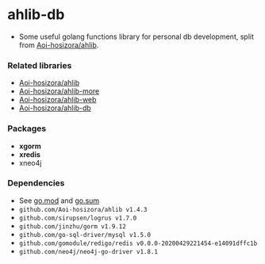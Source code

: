 # ahlib-db

+ Some useful golang functions library for personal db development, split from [Aoi-hosizora/ahlib](https://github.com/Aoi-hosizora/ahlib).

### Related libraries

+ [Aoi-hosizora/ahlib](https://github.com/Aoi-hosizor/ahlib)
+ [Aoi-hosizora/ahlib-more](https://github.com/Aoi-hosizor/ahlib-more)
+ [Aoi-hosizora/ahlib-web](https://github.com/Aoi-hosizor/ahlib-web)
+ [Aoi-hosizora/ahlib-db](https://github.com/Aoi-hosizor/ahlib-db)

### Packages

+ **xgorm**
+ **xredis**
+ xneo4j

### Dependencies

+ See [go.mod](./go.mod) and [go.sum](./go.sum)
+ `github.com/Aoi-hosizora/ahlib v1.4.3`
+ `github.com/sirupsen/logrus v1.7.0`
+ `github.com/jinzhu/gorm v1.9.12`
+ `github.com/go-sql-driver/mysql v1.5.0`
+ `github.com/gomodule/redigo/redis v0.0.0-20200429221454-e14091dffc1b`
+ `github.com/neo4j/neo4j-go-driver v1.8.1`
